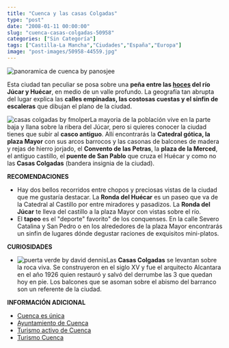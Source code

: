```yaml
---
title: "Cuenca y las casas Colgadas"
type: "post"
date: "2008-01-11 00:00:00"
slug: "cuenca-casas-colgadas-50958"
categories: ["Sin Categoría"]
tags: ["Castilla-La Mancha","Ciudades","España","Europa"]
image: "post-images/50958-44559.jpg"
---
```


![panoramica de cuenca by panosjee](post-images/50958-44559.jpg "panoramica de cuenca by panosjee")

Esta ciudad tan peculiar se posa sobre una **peña entre las [hoces](http://buscon.rae.es/draeI/SrvltConsulta?TIPO_BUS=3&LEMA=hoz) del río Júcar y Huécar**, en medio de un valle profundo. La geografía tan abrupta del lugar explica las **calles empinadas, las costosas cuestas y el sinfin de escaleras** que dibujan el plano de la ciudad.

![casas colgadas by fmolper](post-images/50958-44558.jpg "casas colgadas by fmolper")La mayoria de la población vive en la parte baja y llana sobre la ribera del Júcar, pero si quieres conocer la ciudad tienes que subir al **casco antiguo**. Allí encontrarás la **Catedral gótica, la plaza Mayor** con sus arcos barrocos y las casonas de balcones de madera y rejas de hierro jorjado, el **Convento de las Petras**, la **plaza de la Merced**, el antiguo castillo, el **puente de San Pablo** que cruza el Huécar y como no las **Casas Colgadas** (bandera insignia de la ciudad).

**RECOMENDACIONES**

- Hay dos bellos recorridos entre chopos y preciosas vistas de la ciudad que me gustaría destacar. La **Ronda del Huécar** es un paseo que va de la Catedral al Castillo por entre miradores y pasadizos. La **Ronda del Júcar** te lleva del castillo a la plaza Mayor con vistas sobre el río.
- El **tapeo** es el "deporte" favorito" de los conquenses. En la calle Severo Catalina y San Pedro o en los alrededores de la plaza Mayor encontrarás un sinfin de lugares dónde degustar raciones de exquisitos mini-platos.

**CURIOSIDADES**

- ![puerta verde by david dennis](post-images/50958-44560.jpg "puerta verde by david dennis")Las **Casas Colgadas** se levantan sobre la roca viva. Se construyeron en el siglo XV y fue el arquitecto Alcantara en el año 1926 quien restauró y salvó del derrumbe las 3 que quedan hoy en pie. Los balcones que se asoman sobre el abismo del barranco son un referente de la ciudad.

**INFORMACIÓN ADICIONAL**

- [Cuenca es única](http://www.cuencaesunica.es/)
- [Ayuntamiento de Cuenca](http://www.cuenca.org/turismo.asp)
- [Turismo activo de Cuenca](http://www.turismoactivodecuenca.com/turismo/paginas/index.html)
- [Turismo Cuenca](http://www.turismocuenca.com/default.aspx)